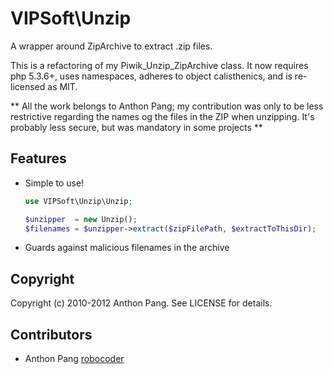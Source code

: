# VIPSoft\Unzip

A wrapper around ZipArchive to extract .zip files.

This is a refactoring of my Piwik_Unzip_ZipArchive class.  It now requires
php 5.3.6+, uses namespaces, adheres to object calisthenics, and is re-licensed
as MIT.

** All the work belongs to Anthon Pang; my contribution was only to be less restrictive regarding the names og the files in the ZIP when unzipping. It's probably less secure, but was mandatory in some projects **

## Features

* Simple to use!

    ```php
    use VIPSoft\Unzip\Unzip;

    $unzipper  = new Unzip();
    $filenames = $unzipper->extract($zipFilePath, $extractToThisDir);
    ```

* Guards against malicious filenames in the archive

## Copyright

Copyright (c) 2010-2012 Anthon Pang. See LICENSE for details.

## Contributors

* Anthon Pang [robocoder](http://github.com/robocoder)
